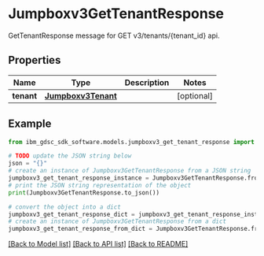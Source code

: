 # Jumpboxv3GetTenantResponse

GetTenantResponse message for GET v3/tenants/{tenant_id} api.

## Properties

Name | Type | Description | Notes
------------ | ------------- | ------------- | -------------
**tenant** | [**Jumpboxv3Tenant**](Jumpboxv3Tenant.md) |  | [optional] 

## Example

```python
from ibm_gdsc_sdk_software.models.jumpboxv3_get_tenant_response import Jumpboxv3GetTenantResponse

# TODO update the JSON string below
json = "{}"
# create an instance of Jumpboxv3GetTenantResponse from a JSON string
jumpboxv3_get_tenant_response_instance = Jumpboxv3GetTenantResponse.from_json(json)
# print the JSON string representation of the object
print(Jumpboxv3GetTenantResponse.to_json())

# convert the object into a dict
jumpboxv3_get_tenant_response_dict = jumpboxv3_get_tenant_response_instance.to_dict()
# create an instance of Jumpboxv3GetTenantResponse from a dict
jumpboxv3_get_tenant_response_from_dict = Jumpboxv3GetTenantResponse.from_dict(jumpboxv3_get_tenant_response_dict)
```
[[Back to Model list]](../README.md#documentation-for-models) [[Back to API list]](../README.md#documentation-for-api-endpoints) [[Back to README]](../README.md)


